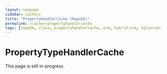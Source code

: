 ```yaml
---
layout: navpage
sidebar: cachers
title: "PropertyHandlerCache (RepoDb)"
permalink: /cacher/propertyhandlercache
tags: [repodb, class, propertyhandlercache, orm, hybrid-orm, sqlserver, sqlite, mysql, postgresql]
---
```


# PropertyTypeHandlerCache

This page is still in-progress.